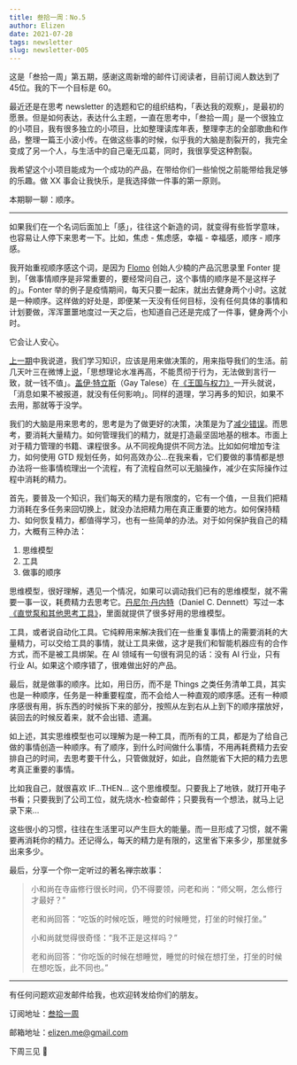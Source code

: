```yaml
--- 
title: 叁拾一周：No.5
author: Elizen
date: 2021-07-28
tags: newsletter
slug: newsletter-005
---
```

这是「叁拾一周」第五期，感谢这周新增的邮件订阅读者，目前订阅人数达到了 45位。我的下一个目标是 60。

最近还是在思考 newsletter 的选题和它的组织结构，「表达我的观察」，是最初的愿景。但是如何表达，表达什么主题，一直在思考中，「叁拾一周」是一个很独立的小项目，我有很多独立的小项目，比如整理读库年表，整理李志的全部歌曲和作品，整理一篇王小波小传。在做这些事的时候，似乎我的大脑是割裂开的，我完全变成了另一个人，与生活中的自己毫无瓜葛，同时，我很享受这种割裂。

我希望这个小项目能成为一个成功的产品，在带给你们一些愉悦之前能带给我足够的乐趣。做 XX 事会让我快乐，是我选择做一件事的第一原则。

本期聊一聊：顺序。

---- 

如果我们在一个名词后面加上「感」，往往这个新造的词，就变得有些哲学意味，也容易让人停下来思考一下。比如，焦虑 - 焦虑感，幸福 - 幸福感，顺序 - 顺序感。

我开始重视顺序感这个词，是因为 [Flomo](https://flomoapp.com/register2/?OTgx) 创始人少楠的产品沉思录里 Fonter 提到，「做事情顺序是非常重要的，要经常问自己，这个事情的顺序是不是这样子的」。Fonter 举的例子是疫情期间，每天只要一起床，就出去健身两个小时。这就是一种顺序。这样做的好处是，即便某一天没有任何目标，没有任何具体的事情和计划要做，浑浑噩噩地度过一天之后，也知道自己还是完成了一件事，健身两个小时。

它会让人安心。

[上一期](https://elizen.me/newsletter/2021/07/newsletter-004/)中我说道，我们学习知识，应该是用来做决策的，用来指导我们的生活。前几天叶三在微博上[说](https://weibo.com/1642668845/KqnVQ7rHe)，「思想理论水准再高，不能贯彻于行为，无法做到言行一致，就一钱不值 ​​​」。[盖伊·特立斯](https://en.wikipedia.org/wiki/Gay_Talese)（Gay Talese）在[《王国与权力》](https://book.douban.com/subject/26832725/)一开头就说，「消息如果不被报道，就没有任何影响」。同样的道理，学习再多的知识，如果不去用，那就等于没学。

我们的大脑是用来思考的，思考是为了做更好的决策，决策是为了[减少错误](https://elizen.me/newsletter/2021/07/newsletter-004/)。而思考，要消耗大量精力。如何管理我们的精力，就是打造最坚固地基的根本。市面上对于精力管理的书籍、课程很多。从不同视角提供不同方法。比如如何增加专注力，如何使用 GTD 规划任务，如何高效办公…在我来看，它们要做的事情都是想办法将一些事情梳理出一个流程，有了流程自然可以无脑操作，减少在实际操作过程中消耗的精力。

首先，要普及一个知识，我们每天的精力是有限度的，它有一个值，一旦我们把精力消耗在多任务来回切换上，就没办法把精力用在真正重要的地方。如何保持精力、如何恢复精力，都值得学习，也有一些简单的办法。对于如何保护我自己的精力，大概有三种办法：

1. 思维模型
2. 工具
3. 做事的顺序

思维模型，很好理解，遇见一个情况，如果可以调动我们已有的思维模型，就不需要一事一议，耗费精力去思考它。[丹尼尔·丹内特](http://ase.tufts.edu/cogstud/dennett/)（Daniel C. Dennett）写过一本[《直觉泵和其他思考工具》](https://book.douban.com/subject/30340107/)，里面就提供了很多好用的思维模型。

工具，或者说自动化工具。它纯粹用来解决我们在一些重复事情上的需要消耗的大量精力，可以交给工具的事情，就让工具来做，这才是我们和智能机器应有的合作方式，而不是被工具绑架。在 AI 领域有一句很有洞见的话：没有 AI 行业，只有行业 AI。如果这个顺序错了，很难做出好的产品。

最后，就是做事的顺序。比如，用日历，而不是 Things 之类任务清单工具，其实也是一种顺序，任务是一种重要程度，而不会给人一种直观的顺序感。还有一种顺序感很有用，拆东西的时候拆下来的部分，按照从左到右从上到下的顺序摆放好，装回去的时候反着来，就不会出错、遗漏。

如上述，其实思维模型也可以理解为是一种工具，而所有的工具，都是为了给自己做的事情创造一种顺序。有了顺序，到什么时间做什么事情，不用再耗费精力去安排自己的时间，去思考要干什么，只管做就好，如此，自然能省下大把的精力去思考真正重要的事情。

比如我自己，就很喜欢 IF…THEN… 这个思维模型。只要我上了地铁，就打开电子书看；只要我到了公司工位，就先烧水-检查邮件；只要我有一个想法，就马上记录下来…

这些很小的习惯，往往在生活里可以产生巨大的能量。而一旦形成了习惯，就不需要再消耗你的精力。还记得么，每天的精力是有限的，这里省下来多少，那里就多出来多少。

最后，分享一个你一定听过的著名禅宗故事：

> 小和尚在寺庙修行很长时间，仍不得要领，问老和尚：“师父啊，怎么修行才最好？”
> 
> 老和尚回答：“吃饭的时候吃饭，睡觉的时候睡觉，打坐的时候打坐。”
> 
> 小和尚就觉得很奇怪：“我不正是这样吗？”
> 
> 老和尚回答：“你吃饭的时候在想睡觉，睡觉的时候在想打坐，打坐的时候在想吃饭，此不同也。”

---- 

有任何问题欢迎发邮件给我，也欢迎转发给你们的朋友。

订阅地址：[叁拾一周](https://elizen.zhubai.love/)

邮箱地址：[elizen.me@gmail.com](mailto:elizen.me@gmail.com)

下周三见 👋